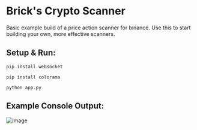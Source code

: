 # Brick's Crypto Scanner
Basic example build of a price action scanner for binance. Use this to start building your own, more effective scanners.

## Setup & Run:
`pip install websocket`

`pip install colorama`

`python app.py`

## Example Console Output:

![image](https://user-images.githubusercontent.com/69432266/120932757-12ba7a80-c6c5-11eb-92ed-5cb5a4f9e4a0.png)
